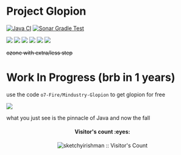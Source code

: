 # Project Glopion

[![Java CI](https://github.com/o7-Fire/Mindustry-Glopion/actions/workflows/gradle.yml/badge.svg)](https://github.com/o7-Fire/Mindustry-Glopion/actions/workflows/gradle.yml)
[![Sonar Gradle Test](https://github.com/o7-Fire/Mindustry-Glopion/actions/workflows/test.yml/badge.svg)](https://github.com/o7-Fire/Mindustry-Glopion/actions/workflows/test.yml)


![](https://img.shields.io/github/v/tag/o7-Fire/Mindustry-Glopion?label=Mindustry-Glopion)
![](https://img.shields.io/github/v/release/Anuken/Mindustry?label=Mindustry-Latest)
![](https://img.shields.io/badge/java-11-orange)
![](https://img.shields.io/badge/Android%20API-14-blue)
![](https://img.shields.io/github/repo-size/o7-Fire/Mindustry-Glopion)
![](https://sonar.o7fire.ml/api/project_badges/measure?project=com.o7.Fire.Glopion%3AMindustry-Glopion&metric=alert_status)


~~ozone with extra/less step~~

# Work In Progress (brb in 1 years)

use the code `o7-Fire/Mindustry-Glopion` to get glopion for free

![](https://media.discordapp.net/attachments/840181901288538112/845661460104347718/unknown.png)

what you just see is the pinnacle of Java and now the fall

<h4 align="center">Visitor's count :eyes:</h4>
<p align="center"><img src="https://profile-counter.glitch.me/%7Bsketchyirishman%7D/count.svg" alt="sketchyirishman :: Visitor's Count" /></p>
